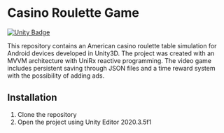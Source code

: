 # Casino Roulette Game

[![Unity Badge](http://img.shields.io/badge/-Unity3D_2020.3.5f1-000?logo=unity&link=https://unity.com/)](https://unity.com/)

This repository contains an American casino roulette table simulation for Android devices developed in Unity3D. The project was created with an MVVM architecture with UniRx reactive programming. The video game includes persistent saving through JSON files and a time reward system with the possibility of adding ads.

## Installation

1. Clone the repository
2. Open the project using Unity Editor 2020.3.5f1
